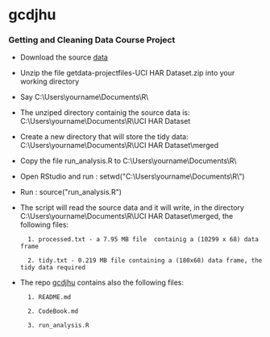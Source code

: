 gcdjhu
======

### Getting and Cleaning Data Course Project

- Download the source [data](https://d396qusza40orc.cloudfront.net/getdata%2Fprojectfiles%2FUCI%20HAR%20Dataset.zip )

- Unzip the file getdata-projectfiles-UCI HAR Dataset.zip into your working directory

- Say C:\Users\yourname\Documents\R\

- The unziped directory containig the source data is: C:\Users\yourname\Documents\R\UCI HAR Dataset

- Create a new directory that will store the tidy data: C:\Users\yourname\Documents\R\UCI HAR Dataset\merged

- Copy the file run_analysis.R to C:\Users\yourname\Documents\R\

- Open RStudio and run : setwd("C:\\Users\\yourname\\Documents\\R\\")

- Run : source("run_analysis.R")

- The script will read the source data and it will write, in the directory C:\Users\yourname\Documents\R\UCI HAR Dataset\merged, the following  files:

        1. processed.txt - a 7.95 MB file  containig a (10299 x 68) data frame

        2. tidy.txt - 0.219 MB file containing a (180x68) data frame, the tidy data required
        
- The repo [gcdjhu](https://github.com/avapadova/gcdjhu) contains also the following files:

        1. README.md
        
        2. CodeBook.md
        
        3. run_analysis.R


